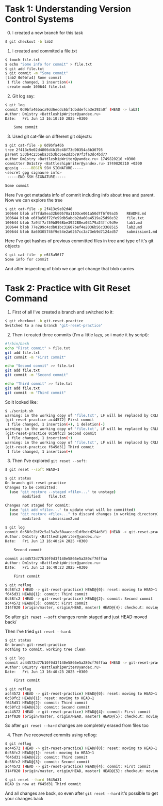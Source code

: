 # Task 1: Understanding Version Control Systems

0) I created a new branch for this task
```bash
$ git checkout -b lab2
```
1) I created and commited a file.txt
```bash
$ touch file.txt
$ echo "Some info for commit" > file.txt
$ git add file.txt
$ git commit -m "Some commit"
[lab2 0d9bfa4] Some commit
 1 file changed, 1 insertion(+)
 create mode 100644 file.txt
```
2) Git log say:
```bash
$ git log
commit 0d9bfa46baca9dd6ecdc6bf1dbddefca3e392a0f (HEAD -> lab2)
Author: Dm1stry <BattleshipWriter@yandex.ru>
Date:   Fri Jun 13 16:10:10 2025 +0300

    Some commit
```
3) Used git cat-file on different git objects:

```bash
$ git cat-file -p 0d9bfa46b
tree 2f413c9e02d4806d4b15e48f73d90354a8b30795
parent 533b4c235eba3cb3bc56e2d3b797f3fa3dc4bd77
author Dm1stry <BattleshipWriter@yandex.ru> 1749820210 +0300
committer Dm1stry <BattleshipWriter@yandex.ru> 1749820210 +0300
gpgsig -----BEGIN SSH SIGNATURE-----
<secret gpg signaure info>
 -----END SSH SIGNATURE-----

Some commit
```

Here I've got metadata info of commit including info about tree and parent. Now we can explore the tree

```bash
$ git cat-file -p 2f413c9e02d48
100644 blob af7fda8ea32b60578a1103ce061a50d7f6f09a35    README.md
100644 blob e6f8a56f72fe99db5abdb2da60a4519a25d90e32    file.txt
100644 blob 7a94f7af59b8968be392288ea03179a24ffc9d9e    lab1.md
100644 blob 77e299c4cdb01bc31607bef4e2036b56c3368515    lab2.md
100644 blob 8a60305746f9e54e2a6267cc3a73eb9d7124ad57    submission1.md
```

Here I've got hashes of previous committed files in tree and type of it's git objects

```bash
$ git cat-file -p e6f8a56f7
Some info for commit
```

And after inspecting of blob we can get change that blob carries

# Task 2: Practice with Git Reset Command

1) First of all I've created a branch and switched to it:
```bash
$ git checkout -b git-reset-practice
Switched to a new branch 'git-reset-practice'
```

2) Then i created three commits (I'm a little lazy, so i made it by script):
```sh
#!/bin/bash
echo "First commit" > file.txt
git add file.txt
git commit -m "First commit"

echo "Second commit" >> file.txt
git add file.txt
git commit -m "Second commit"

echo "Third commit" >> file.txt
git add file.txt
git commit -m "Third commit"
```
So it looked like:
```bash
$ ./script.sh 
warning: in the working copy of 'file.txt', LF will be replaced by CRLF the next time Git touches it
[git-reset-practice ac44572] First commit
 1 file changed, 1 insertion(+), 1 deletion(-)
warning: in the working copy of 'file.txt', LF will be replaced by CRLF the next time Git touches it
[git-reset-practice 0c58fc2] Second commit
 1 file changed, 1 insertion(+)
warning: in the working copy of 'file.txt', LF will be replaced by CRLF the next time Git touches it
[git-reset-practice f645d31] Third commit
 1 file changed, 1 insertion(+)
 ```

3) Then I've explored `git reset --soft`:
```bash
$ git reset --soft HEAD~1

$ git status
On branch git-reset-practice
Changes to be committed:
  (use "git restore --staged <file>..." to unstage)
        modified:   file.txt

Changes not staged for commit:
  (use "git add <file>..." to update what will be committed)
  (use "git restore <file>..." to discard changes in working directory)
        modified:   submission2.md

$ git log
commit 0c58fc2bf2c5a13a2a50aacccd1dfbdcd294d3f1 (HEAD -> git-reset-practice)
Author: Dm1stry <BattleshipWriter@yandex.ru>
Date:   Fri Jun 13 16:40:24 2025 +0300

    Second commit

commit ac44572d77b10f0d3f140e5866e5a280cf76ffaa
Author: Dm1stry <BattleshipWriter@yandex.ru>
Date:   Fri Jun 13 16:40:23 2025 +0300

    First commit

$ git reflog
0c58fc2 (HEAD -> git-reset-practice) HEAD@{0}: reset: moving to HEAD~1
f645d31 HEAD@{1}: commit: Third commit
0c58fc2 (HEAD -> git-reset-practice) HEAD@{2}: commit: Second commit
ac44572 HEAD@{3}: commit: First commit
314f020 (origin/master, origin/HEAD, master) HEAD@{4}: checkout: moving from master to git-reset-practice
```

So after `git reset --soft` changes remin staged and just HEAD moved back/

Then I've tried `git reset --hard`:
```bash
$ git status
On branch git-reset-practice
nothing to commit, working tree clean

$ git log
commit ac44572d77b10f0d3f140e5866e5a280cf76ffaa (HEAD -> git-reset-practice)
Author: Dm1stry <BattleshipWriter@yandex.ru>
Date:   Fri Jun 13 16:40:23 2025 +0300

    First commit

$ git reflog
ac44572 (HEAD -> git-reset-practice) HEAD@{0}: reset: moving to HEAD~1
0c58fc2 HEAD@{1}: reset: moving to HEAD~1
f645d31 HEAD@{2}: commit: Third commit
0c58fc2 HEAD@{3}: commit: Second commit
ac44572 (HEAD -> git-reset-practice) HEAD@{4}: commit: First commit
314f020 (origin/master, origin/HEAD, master) HEAD@{5}: checkout: moving from master to git-reset-practice
```

So after `git reset --hard` changes are completely erased from files too

4) Then i've recovered commits using reflog:
```bash
$ git reflog
ac44572 (HEAD -> git-reset-practice) HEAD@{0}: reset: moving to HEAD~1
0c58fc2 HEAD@{1}: reset: moving to HEAD~1
f645d31 HEAD@{2}: commit: Third commit
0c58fc2 HEAD@{3}: commit: Second commit
ac44572 (HEAD -> git-reset-practice) HEAD@{4}: commit: First commit
314f020 (origin/master, origin/HEAD, master) HEAD@{5}: checkout: moving from master to git-reset-practice

$ git reset --hard f645d31
HEAD is now at f645d31 Third commit
```

And all changes are back, so even after `git reset --hard` it's possible to get your changes back
